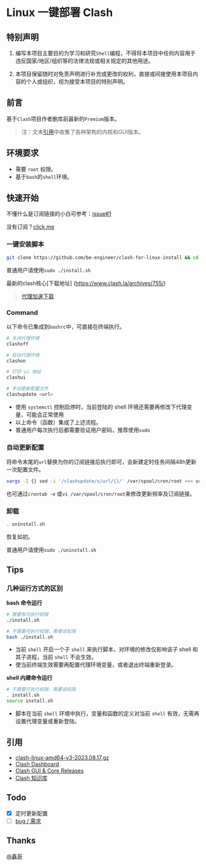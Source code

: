 # Linux 一键部署 Clash

## 特别声明

1. 编写本项目主要目的为学习和研究`Shell`编程，不得将本项目中任何内容用于违反国家/地区/组织等的法律法规或相关规定的其他用途。

2. 本项目保留随时对免责声明进行补充或更改的权利，直接或间接使用本项目内容的个人或组织，视为接受本项目的特别声明。

## 前言

基于`Clash`项目作者删库前最新的`Premium`版本。

> 注：文末[引用](#ref)中收集了各种架构的内核和GUI版本。

## 环境要求

- 需要 `root` 权限。
- 基于`bash`的`shell`环境。

## 快速开始

不懂什么是订阅链接的小白可参考：[issue#1](https://github.com/nelvko/clash-for-linux-install/issues/1)

没有订阅？[click me](https://次元.net/auth/register?code=oUbI)


### 一键安装脚本

```bash
git clone https://github.com/be-engineer/clash-for-linux-install && cd clash-for-linux-install && . install.sh
```
普通用户请使用`sudo ./install.sh`

最新的clash核心[下载地址] (https://www.clash.la/archives/755/)

> [代理加速下载](https://mirror.ghproxy.com)

### Command
以下命令已集成到`bashrc`中，可直接在终端执行。
```bash
# 关闭代理环境
clashoff

# 启动代理环境
clashon

# 打印 ui 地址
clashui

# 手动更新配置文件
clashupdate <url>
```

- 使用 `systemctl` 控制启停时，当前登陆的 shell 环境还需要再修改下代理变量，可能会正常使用
- 以上命令（函数）集成了上述流程。
- 普通用户每次执行后都需要验证用户密码，推荐使用`sudo`

### 自动更新配置

将命令末尾的`url`替换为你的订阅链接后执行即可，会新建定时任务间隔48h更新一次配置文件。

```bash
xargs -I {} sed -i '/clashupdate/s/url/{}/' /var/spool/cron/root <<< url
```

也可通过`crontab -e` 或`vi /var/spool/cron/root`来修改更新频率及订阅链接。

### 卸载

```bash
. uninstall.sh
```

恢复如初。

普通用户请使用`sudo ./uninstall.sh`

## Tips

### 几种运行方式的区别

**bash 命令运行**

```bash
# 需要有可执行权限
./install.sh

# 不需要可执行权限，需要读权限
bash ./install.sh
```

- 当前 `shell` 开启一个子 `shell` 来执行脚本，对环境的修改仅影响该子 shell 和其子进程，当前 `shell` 不会生效。
- 使当前终端生效需要再配置代理环境变量，或者退出终端重新登录。

**shell 内建命令运行**

```bash
# 不需要可执行权限，需要读权限
. install.sh
source install.sh
```

- 脚本在当前 `shell` 环境中执行，变量和函数的定义对当前 `shell` 有效，无需再设置代理变量或重新登陆。

## 引用

- [clash-linux-amd64-v3-2023.08.17.gz](https://downloads.clash.wiki/ClashPremium/)
- [Clash Dashboard](https://github.com/haishanh/yacd/releases/tag/v0.3.8)
- <a id="ref">[Clash GUI & Core Releases](https://www.clash.la/releases/)</a>
- [Clash 知识库](https://clash.wiki/)

## Todo

- [x] 定时更新配置
- [ ] [bug / 需求](https://github.com/nelvko/clash-for-linux-install/issues)

## Thanks

[@鑫哥](https://github.com/TrackRay)